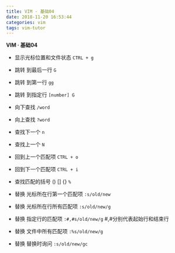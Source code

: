 ```yaml
---
title: VIM · 基础04
date: 2018-11-20 16:53:44
categories: vim
tags: vim-tutor
---
```


**VIM · 基础04**

<!-- more -->

- 显示光标位置和文件状态
`CTRL + g`

- 跳转 到最后一行
`G`

- 跳转 到第一行
`gg`

- 跳转 到指定行
`[number] G`

- 向下查找
`/word`

- 向上查找
`?word`

- 查找下一个
`n`

- 查找上一个
`N`

- 回到上一个匹配项
`CTRL + o`

- 回到下一个匹配项
`CTRL + i`

- 查找匹配的括号 () [] {}
`%`

- 替换 光标所在行第一个匹配项
`:s/old/new`

- 替换 光标所在行所有匹配项
`:s/old/new/g`

- 替换 指定行的匹配项
`:#,#s/old/new/g`  #,#分别代表起始行和结束行

- 替换 文件中所有匹配项
`:%s/old/new/g`

- 替换 替换时询问
`:s/old/new/gc`
